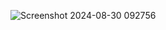 ![Screenshot 2024-08-30 092756](https://github.com/user-attachments/assets/0675db96-7838-4b19-b407-ce8c60bff5a4)
